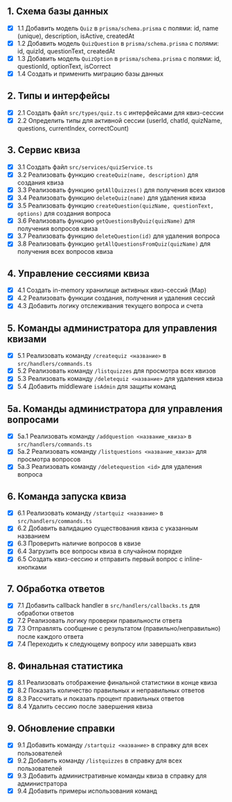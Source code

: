 ## 1. Схема базы данных
- [x] 1.1 Добавить модель `Quiz` в `prisma/schema.prisma` с полями: id, name (unique), description, isActive, createdAt
- [x] 1.2 Добавить модель `QuizQuestion` в `prisma/schema.prisma` с полями: id, quizId, questionText, createdAt
- [x] 1.3 Добавить модель `QuizOption` в `prisma/schema.prisma` с полями: id, questionId, optionText, isCorrect
- [x] 1.4 Создать и применить миграцию базы данных

## 2. Типы и интерфейсы
- [x] 2.1 Создать файл `src/types/quiz.ts` с интерфейсами для квиз-сессии
- [x] 2.2 Определить типы для активной сессии (userId, chatId, quizName, questions, currentIndex, correctCount)

## 3. Сервис квиза
- [x] 3.1 Создать файл `src/services/quizService.ts`
- [x] 3.2 Реализовать функцию `createQuiz(name, description)` для создания квиза
- [x] 3.3 Реализовать функцию `getAllQuizzes()` для получения всех квизов
- [x] 3.4 Реализовать функцию `deleteQuiz(name)` для удаления квиза
- [x] 3.5 Реализовать функцию `createQuestion(quizName, questionText, options)` для создания вопроса
- [x] 3.6 Реализовать функцию `getQuestionsByQuiz(quizName)` для получения вопросов квиза
- [x] 3.7 Реализовать функцию `deleteQuestion(id)` для удаления вопроса
- [x] 3.8 Реализовать функцию `getAllQuestionsFromQuiz(quizName)` для получения всех вопросов квиза

## 4. Управление сессиями квиза
- [x] 4.1 Создать in-memory хранилище активных квиз-сессий (Map)
- [x] 4.2 Реализовать функции создания, получения и удаления сессий
- [x] 4.3 Добавить логику отслеживания текущего вопроса и счета

## 5. Команды администратора для управления квизами
- [x] 5.1 Реализовать команду `/createquiz <название>` в `src/handlers/commands.ts`
- [x] 5.2 Реализовать команду `/listquizzes` для просмотра всех квизов
- [x] 5.3 Реализовать команду `/deletequiz <название>` для удаления квиза
- [x] 5.4 Добавить middleware `isAdmin` для защиты команд

## 5a. Команды администратора для управления вопросами
- [x] 5a.1 Реализовать команду `/addquestion <название_квиза>` в `src/handlers/commands.ts`
- [x] 5a.2 Реализовать команду `/listquestions <название_квиза>` для просмотра вопросов
- [x] 5a.3 Реализовать команду `/deletequestion <id>` для удаления вопроса

## 6. Команда запуска квиза
- [x] 6.1 Реализовать команду `/startquiz <название>` в `src/handlers/commands.ts`
- [x] 6.2 Добавить валидацию существования квиза с указанным названием
- [x] 6.3 Проверить наличие вопросов в квизе
- [x] 6.4 Загрузить все вопросы квиза в случайном порядке
- [x] 6.5 Создать квиз-сессию и отправить первый вопрос с inline-кнопками

## 7. Обработка ответов
- [x] 7.1 Добавить callback handler в `src/handlers/callbacks.ts` для обработки ответов
- [x] 7.2 Реализовать логику проверки правильности ответа
- [x] 7.3 Отправлять сообщение с результатом (правильно/неправильно) после каждого ответа
- [x] 7.4 Переходить к следующему вопросу или завершать квиз

## 8. Финальная статистика
- [x] 8.1 Реализовать отображение финальной статистики в конце квиза
- [x] 8.2 Показать количество правильных и неправильных ответов
- [x] 8.3 Рассчитать и показать процент правильных ответов
- [x] 8.4 Удалить сессию после завершения квиза

## 9. Обновление справки
- [x] 9.1 Добавить команду `/startquiz <название>` в справку для всех пользователей
- [x] 9.2 Добавить команду `/listquizzes` в справку для всех пользователей
- [x] 9.3 Добавить административные команды квиза в справку для администратора
- [x] 9.4 Добавить примеры использования команд
